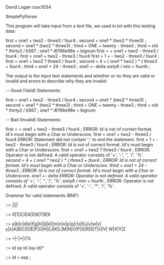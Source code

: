 David
Logan cssc1034

SimplePyParser

This program will take input from a text file, we used in.txt with this testing data:

first = one1 + two2 - three3 / four4 ;
second = one1 * (two2 * three3) ;
second = one1 * (two2 * three3) ;
third = ONE + twenty - three3 ;
third = old * thirty2 / b567 ;
one1 * i8766e98e + bignum
first = = one1 + two2 - three3 / four4 ;
first = one1 + two2 - three3 / four4
first = 1 + - two2 - three3 / four4 ;
first = one1 + two2 ? three3 / four4 ;
second = 4 + ( one1 * two2 ) * ( three3 + four4 ;
third = one1 + 24 - three3 ;
one1 +- delta
sixty6 / min = fourth ;

The output is the input text statements and whether or no they are valid or invalid and errors to describe why they are invalid:

-- Good (Valid) Statements:

first = one1 + two2 - three3 / four4 ;
second = one1 * (two2 * three3) ;
second = one1 * (two2 * three3) ;
third = ONE + twenty - three3 ;
third = old * thirty2 / b567 ;
one1 * i8766e98e + bignum

-- Bad (Invalid) Statements:

first = = one1 + two2 - three3 / four4 ;
ERROR: Id is not of correct format. Id's must begin with a Char or Underscore.
first = one1 + two2 - three3 / four4
ERROR: Statement did not contain ';' to end the statement.
first = 1 + - two2 - three3 / four4 ;
ERROR: Id is not of correct format. Id's must begin with a Char or Underscore.
first = one1 + two2 ? three3 / four4 ;
ERROR: Operator is not defined. A valid operator consists of '+', '-', '*', '/', '%'.
second = 4 + ( one1 * two2 ) * ( three3 + four4 ;
ERROR: Id is not of correct format. Id's must begin with a Char or Underscore.
third = one1 + 24 - three3 ;
ERROR: Id is not of correct format. Id's must begin with a Char or Underscore.
one1 +- delta
ERROR: Operator is not defined. A valid operator consists of '+', '-', '*', '/', '%'.
sixty6 / min = fourth ;
ERROR: Operator is not defined. A valid operator consists of '+', '-', '*', '/', '%'.



Grammar for valid statements (BNF):

<id> 			::= 	_|<char>|<id><char>|<id><digit>|<id>_

<digit> 		::= 	0|1|2|3|4|5|6|7|8|9

<char> 			::= 	a|b|c|d|e|f|g|h|i|j|k|l|m|n|o|p|q|r|s|t|u|v|w|x|
 		   				y|z|A|B|C|D|E|F|G|H|I|J|K|L|M|N|O|P|Q|R|S|T|U|V|
 		   				W|X|Y|Z

<op>			::=		+|-|*|/|% 

<exp>			::=		id op id {op id}*

<assignment>	::=		id = exp ;

